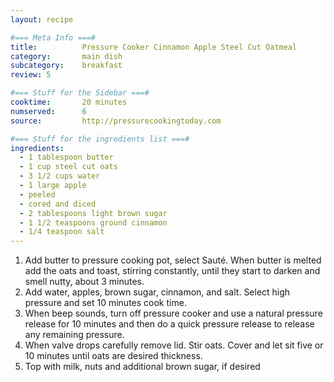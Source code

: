 ```yaml
---
layout: recipe

#=== Meta Info ===#
title: 			Pressure Cooker Cinnamon Apple Steel Cut Oatmeal
category:		main dish					
subcategory:	breakfast
review: 5

#=== Stuff for the Sidebar ===#
cooktime:		20 minutes
numserved:		6
source:			http://pressurecookingtoday.com

#=== Stuff for the ingredients list ===#
ingredients:
  - 1 tablespoon butter
  - 1 cup steel cut oats
  - 3 1/2 cups water
  - 1 large apple
  - peeled
  - cored and diced
  - 2 tablespoons light brown sugar
  - 1 1/2 teaspoons ground cinnamon
  - 1/4 teaspoon salt
---
```


1. Add butter to pressure cooking pot, select Sauté. When butter is melted add the oats and toast, stirring constantly, until they start to darken and smell nutty, about 3 minutes.
2. Add water, apples, brown sugar, cinnamon, and salt. Select high pressure and set 10 minutes cook time.
3. When beep sounds, turn off pressure cooker and use a natural pressure release for 10 minutes and then do a quick pressure release to release any remaining pressure.
4. When valve drops carefully remove lid. Stir oats. Cover and let sit five or 10 minutes until oats are desired thickness.
5. Top with milk, nuts and additional brown sugar, if desired
